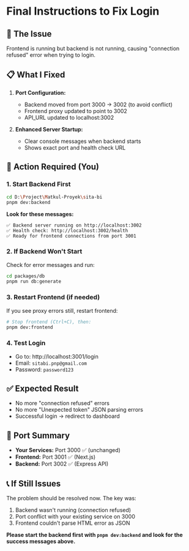 # Final Instructions to Fix Login

## 🎯 **The Issue**
Frontend is running but backend is not running, causing "connection refused" error when trying to login.

## 📋 **What I Fixed**
1. **Port Configuration:**
   - Backend moved from port 3000 → 3002 (to avoid conflict)
   - Frontend proxy updated to point to 3002
   - API_URL updated to localhost:3002

2. **Enhanced Server Startup:**
   - Clear console messages when backend starts
   - Shows exact port and health check URL

## 🚀 **Action Required (You)**

### 1. **Start Backend First**
```bash
cd D:\Project\Matkul-Proyek\sita-bi
pnpm dev:backend
```

**Look for these messages:**
```
✅ Backend server running on http://localhost:3002
✅ Health check: http://localhost:3002/health
✅ Ready for frontend connections from port 3001
```

### 2. **If Backend Won't Start**
Check for error messages and run:
```bash
cd packages/db
pnpm run db:generate
```

### 3. **Restart Frontend (if needed)**
If you see proxy errors still, restart frontend:
```bash
# Stop frontend (Ctrl+C), then:
pnpm dev:frontend
```

### 4. **Test Login**
- Go to: http://localhost:3001/login
- Email: `sitabi.pnp@gmail.com`
- Password: `password123`

## ✅ **Expected Result**
- No more "connection refused" errors
- No more "Unexpected token" JSON parsing errors  
- Successful login → redirect to dashboard

## 🔧 **Port Summary**
- **Your Services:** Port 3000 ✅ (unchanged)
- **Frontend:** Port 3001 ✅ (Next.js)
- **Backend:** Port 3002 ✅ (Express API)

## 📞 **If Still Issues**
The problem should be resolved now. The key was:
1. Backend wasn't running (connection refused)
2. Port conflict with your existing service on 3000
3. Frontend couldn't parse HTML error as JSON

**Please start the backend first with `pnpm dev:backend` and look for the success messages above.**